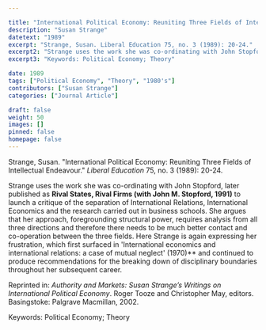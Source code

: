 ```yaml
---

title: "International Political Economy: Reuniting Three Fields of Intellectual Endeavour"
description: "Susan Strange"
datetext: "1989"
excerpt: "Strange, Susan. Liberal Education 75, no. 3 (1989): 20-24."
excerpt2: "Strange uses the work she was co-ordinating with John Stopford, later published as Rival States, Rival Firms: Competition for world market shares (with John M. Stopford and John S. Henley, 1991) to launch a critique of the separation of International Relations, International Economics and the research carried out in business schools. She argues that her approach, foregrounding structural power, requires analysis from all three directions and therefore there needs to be much better contact and co-operation between the three fields. Here Strange is again expressing her frustration, which first surfaced in 'International economics and international relations: a case of mutual neglect' (1970) and continued to produce recommendations for the breaking down of disciplinary boundaries throughout her subsequent career. Reprinted in: Authority and Markets: Susan Strange’s Writings on International Political Economy. Roger Tooze and Christopher May, editors. Basingstoke: Palgrave Macmillan, 2002."
excerpt3: "Keywords: Political Economy; Theory"

date: 1989
tags: ["Political Economy", "Theory", "1980's"]
contributors: ["Susan Strange"]
categories: ["Journal Article"]

draft: false
weight: 50
images: []
pinned: false
homepage: false
---
```


Strange, Susan. "International Political Economy: Reuniting Three Fields of Intellectual Endeavour." *Liberal Education* 75, no. 3 (1989): 20-24.

Strange uses the work she was co-ordinating with John Stopford, later published as **Rival States, Rival Firms (with John M. Stopford, 1991)** to launch a critique of the separation of International Relations, International Economics and the research carried out in business schools. She argues that her approach, foregrounding structural power, requires analysis from all three directions and therefore there needs to be much better contact and co-operation between the three fields. Here Strange is again expressing her frustration, which first surfaced in 'International economics and international relations: a case of mutual neglect' (1970)** and continued to produce recommendations for the breaking down of disciplinary boundaries throughout her subsequent career.

Reprinted in: *Authority and Markets: Susan Strange’s Writings on International Political Economy*. Roger Tooze and Christopher May, editors. Basingstoke: Palgrave Macmillan, 2002.

Keywords: Political Economy; Theory

